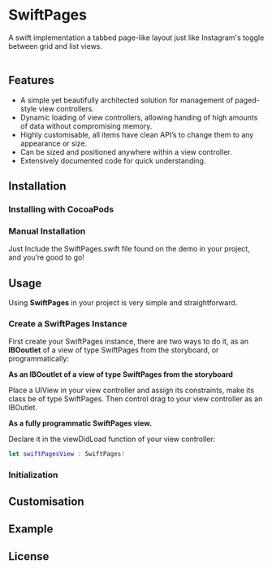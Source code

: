 # SwiftPages
A swift implementation a tabbed page-like layout just like Instagram's toggle between grid and list views.
<br />
<br />

## Features

- A simple yet beautifully architected solution for management of paged-style view controllers.
- Dynamic loading of view controllers, allowing handing of high amounts of data without compromising memory.
- Highly customisable, all items have clean API’s to change them to any appearance or size.
- Can be sized and positioned anywhere within a view controller.
- Extensively documented code for quick understanding.

## Installation

### Installing with CocoaPods

### Manual Installation

Just Include the SwiftPages.swift file found on the demo in your project, and you’re good to go!

## Usage
Using **SwiftPages** in your project is very simple and straightforward. 

### Create a SwiftPages Instance

First create your SwiftPages instance, there are two ways to do it, as an **IBOoutlet** of a view of type SwiftPages from the storyboard, or programmatically:

**As an IBOoutlet of a view of type SwiftPages from the storyboard**
	
Place a UIView in your view controller and assign its constraints, make its class be of type SwiftPages. Then control drag to your view controller as an IBOutlet.
	
**As a fully programmatic SwiftPages view.**

Declare it in the viewDidLoad function of your view controller:
```swift
let swiftPagesView : SwiftPages!
```
### Initialization



## Customisation

## Example

## License
